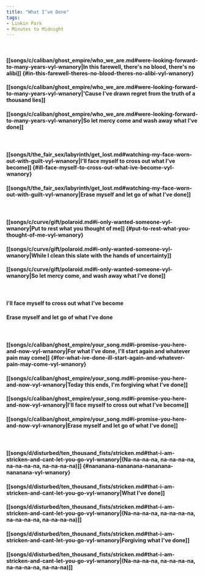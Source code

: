 ```yaml
---
title: "What I’ve Done"
tags:
- Linkin Park
- Minutes to Midnight
---
```

&nbsp;
#### [[songs/c/caliban/ghost_empire/who_we_are.md#were-looking-forward-to-many-years-vyl-wnanory|In this farewell, there's no blood, there's no alibi]] {#in-this-farewell-theres-no-blood-theres-no-alibi-vyl-wnanory}
#### [[songs/c/caliban/ghost_empire/who_we_are.md#were-looking-forward-to-many-years-vyl-wnanory|'Cause I've drawn regret from the truth of a thousand lies]]
#### [[songs/c/caliban/ghost_empire/who_we_are.md#were-looking-forward-to-many-years-vyl-wnanory|So let mercy come and wash away what I've done]]
&nbsp;
#### [[songs/t/the_fair_sex/labyrinth/get_lost.md#watching-my-face-worn-out-with-guilt-vyl-wnanory|I'll face myself to cross out what I've become]] {#ill-face-myself-to-cross-out-what-ive-become-vyl-wnanory}
#### [[songs/t/the_fair_sex/labyrinth/get_lost.md#watching-my-face-worn-out-with-guilt-vyl-wnanory|Erase myself and let go of what I've done]]
&nbsp;
#### [[songs/c/curve/gift/polaroid.md#i-only-wanted-someone-vyl-wnanory|Put to rest what you thought of me]] {#put-to-rest-what-you-thought-of-me-vyl-wnanory}
#### [[songs/c/curve/gift/polaroid.md#i-only-wanted-someone-vyl-wnanory|While I clean this slate with the hands of uncertainty]]
#### [[songs/c/curve/gift/polaroid.md#i-only-wanted-someone-vyl-wnanory|So let mercy come, and wash away what I've done]]
&nbsp;
#### I'll face myself to cross out what I've become
#### Erase myself and let go of what I've done
&nbsp;
#### [[songs/c/caliban/ghost_empire/your_song.md#i-promise-you-here-and-now-vyl-wnanory|For what I've done, I'll start again and whatever pain may come]] {#for-what-ive-done-ill-start-again-and-whatever-pain-may-come-vyl-wnanory}
#### [[songs/c/caliban/ghost_empire/your_song.md#i-promise-you-here-and-now-vyl-wnanory|Today this ends, I'm forgiving what I've done]]
#### [[songs/c/caliban/ghost_empire/your_song.md#i-promise-you-here-and-now-vyl-wnanory|I'll face myself to cross out what I've become]]
#### [[songs/c/caliban/ghost_empire/your_song.md#i-promise-you-here-and-now-vyl-wnanory|Erase myself and let go of what I've done]]
&nbsp;
#### [[songs/d/disturbed/ten_thousand_fists/stricken.md#that-i-am-stricken-and-cant-let-you-go-vyl-wnanory|(Na-na-na-na, na-na-na-na, na-na-na-na, na-na-na-na)]] {#nananana-nananana-nananana-nananana-vyl-wnanory}
#### [[songs/d/disturbed/ten_thousand_fists/stricken.md#that-i-am-stricken-and-cant-let-you-go-vyl-wnanory|What I've done]]
#### [[songs/d/disturbed/ten_thousand_fists/stricken.md#that-i-am-stricken-and-cant-let-you-go-vyl-wnanory|(Na-na-na-na, na-na-na-na, na-na-na-na, na-na-na-na)]]
#### [[songs/d/disturbed/ten_thousand_fists/stricken.md#that-i-am-stricken-and-cant-let-you-go-vyl-wnanory|Forgiving what I've done]]
#### [[songs/d/disturbed/ten_thousand_fists/stricken.md#that-i-am-stricken-and-cant-let-you-go-vyl-wnanory|(Na-na-na-na, na-na-na-na, na-na-na-na, na-na-na)]]
